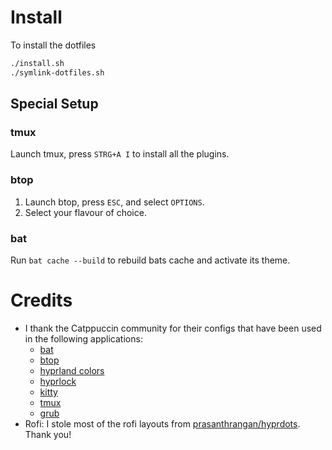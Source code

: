 # Install

To install the dotfiles

```sh
./install.sh
./symlink-dotfiles.sh
```

## Special Setup

### tmux

Launch tmux, press `STRG+A I` to install all the plugins.

### btop

1. Launch btop, press `ESC`, and select `OPTIONS`.
1. Select your flavour of choice.

### bat

Run `bat cache --build` to rebuild bats cache and activate its theme.

# Credits

- I thank the Catppuccin community for their configs that have been used in the following applications:
  - [bat](https://github.com/catppuccin/bat)
  - [btop](https://github.com/catppuccin/btop)
  - [hyprland colors](https://github.com/catppuccin/hyprland)
  - [hyprlock](https://github.com/catppuccin/hyprlock)
  - [kitty](https://github.com/catppuccin/kitty)
  - [tmux](https://github.com/catppuccin/tmux)
  - [grub](https://github.com/catppuccin/grub)
- Rofi: I stole most of the rofi layouts from [prasanthrangan/hyprdots](https://github.com/prasanthrangan/hyprdots). Thank you!
